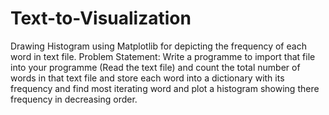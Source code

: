 # Text-to-Visualization
Drawing Histogram using Matplotlib for depicting the frequency of each word in text file.
Problem Statement:
Write a programme to import that file into your programme (Read the text file) and count the total number of words in that text file and store each word into a dictionary with its frequency and find most iterating word and plot a histogram showing there frequency in decreasing order.

